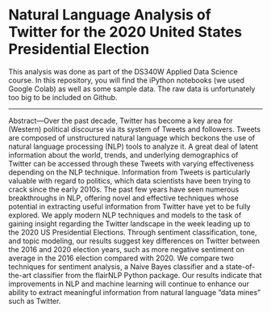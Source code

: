 # Natural Language Analysis of Twitter for the 2020 United States Presidential Election

This analysis was done as part of the DS340W Applied Data Science course. In this repository, you will find the iPython notebooks (we used Google Colab) as well as some sample data. The raw data is unfortunately too big to be included on Github.

---
Abstract—Over the past decade, Twitter has become a key
area for (Western) political discourse via its system of Tweets
and followers. Tweets are composed of unstructured natural
language which beckons the use of natural language processing
(NLP) tools to analyze it. A great deal of latent information
about the world, trends, and underlying demographics of Twitter
can be accessed through these Tweets with varying effectiveness
depending on the NLP technique. Information from Tweets is
particularly valuable with regard to politics, which data scientists
have been trying to crack since the early 2010s. The past few
years have seen numerous breakthroughs in NLP, offering novel
and effective techniques whose potential in extracting useful
information from Twitter have yet to be fully explored. We apply
modern NLP techniques and models to the task of gaining insight
regarding the Twitter landscape in the week leading up to the
2020 US Presidential Elections. Through sentiment classification,
tone, and topic modeling, our results suggest key differences on
Twitter between the 2016 and 2020 election years, such as more
negative sentiment on average in the 2016 election compared
with 2020. We compare two techniques for sentiment analysis,
a Naive Bayes classifier and a state-of-the-art classifier from the
flairNLP Python package. Our results indicate that improvements
in NLP and machine learning will continue to enhance our ability
to extract meaningful information from natural language ”data
mines” such as Twitter.

